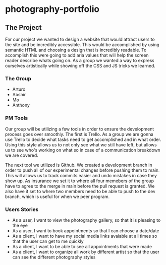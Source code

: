 # photography-portfolio

## The Project

For our project we wanted to design a website that would attract users to the site and be incredibly accessible. This would be accomplished by using semantic HTML and choosing a design that is incredibly readable. To accomplish this were going to add aria values that will help the screen reader describe whats going on. As a group we wanted a way to express ourselves artistically while showing off the CSS and JS tricks we learned.

### The Group

- Arturo
- Abshir
- Mo
- Anthony

### PM Tools

Our group will be utilizing a few tools in order to ensure the development process goes over smoothly. The first is Trello. As a group we are gonna use Trello to decide what tasks need to get accomplished and in what order. Using this style allows us to not only see what we still have left, but allows us to see who's working on what so in case of a communication breakdown we are covered.

The next tool we utilized is Github. We created a development branch in order to push all of our experimental changes before pushing them to main. This will allows us to track commits easier and undo mistakes in case they show up. As insurance we set it to where all four memebers of the group have to agree to the merge in main before the pull request is granted. We also have it set to where two members need to be able to push to the dev branch, which is useful for when we peer program. 

### Users Stories

- As a user,  I want to view the photography gallery, so that it is pleasing to the eye
- As a user, I want to book appointments so that I can choose a date/date
- As a client, I want to have my social media links avaiable at all times so that the user can get to me quickly
- As a client, I want to be able to see all appointments that were made
- As a client, I want to organize all work by different artist so that the user can see the different photography styles